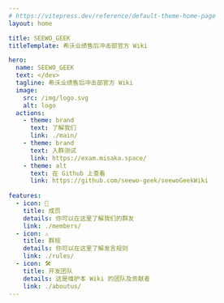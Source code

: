 ```yaml
---
# https://vitepress.dev/reference/default-theme-home-page
layout: home

title: SEEWO_GEEK
titleTemplate: 希沃业绩售后冲击部官方 Wiki

hero:
  name: SEEWO_GEEK
  text: </dev>
  tagline: 希沃业绩售后冲击部官方 Wiki
  image:
    src: /img/logo.svg
    alt: logo
  actions:
    - theme: brand
      text: 了解我们
      link: ./main/
    - theme: brand
      text: 入群测试
      link: https://exam.misaka.space/
    - theme: alt
      text: 在 Github 上查看
      link: https://github.com/seewo-geek/seewoGeekWiki
      
features:
  - icon: 🧑
    title: 成员
    details: 你可以在这里了解我们的群友
    link: ./members/
  - icon: ⚠️
    title: 群规
    details: 你可以在这里了解发言规则
    link: ./rules/
  - icon: 🛠️
    title: 开发团队
    details: 这是维护本 Wiki 的团队及贡献者
    link: ./aboutus/
---
```

